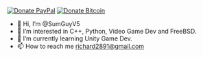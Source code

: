 [![Donate PayPal](https://img.shields.io/badge/Donate-PayPal-red.svg)](https://www.paypal.com/donate/?hosted_button_id=Y5RA82T8SHDXE)
[![Donate Bitcoin](https://img.shields.io/badge/Donate-Bitcoin-orange.svg)](http://SumGuyV5.github.io/donate-bitcoin/?amount=10&currency=USD)
<!--[![Donate with Bitcoin](https://en.cryptobadges.io/badge/micro/1NSGNW56sUTZjiG1RACFx41CP7ZsQVXfEL)](https://en.cryptobadges.io/donate/1NSGNW56sUTZjiG1RACFx41CP7ZsQVXfEL)
[![Donate with Ethereum](https://en.cryptobadges.io/badge/micro/0x7d0eF46C168eadeD1B97a2EB4B1CF04C1A950f7f)](https://en.cryptobadges.io/donate/0x7d0eF46C168eadeD1B97a2EB4B1CF04C1A950f7f)
[![Donate with Litecoin](https://en.cryptobadges.io/badge/micro/LgfDdiNvx8hczWxAbJBZE54xbKw9dLmLH3)](https://en.cryptobadges.io/donate/LgfDdiNvx8hczWxAbJBZE54xbKw9dLmLH3)-->

- 👋 Hi, I’m @SumGuyV5
- 👀 I’m interested in C++, Python, Video Game Dev and FreeBSD.
- 🌱 I’m currently learning Unity Game Dev.
- 📫 How to reach me richard2891@gmail.com


<!---
SumGuyV5/SumGuyV5 is a ✨ special ✨ repository because its `README.md` (this file) appears on your GitHub profile.
You can click the Preview link to take a look at your changes.
--->

